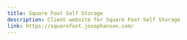 ```yaml
---
title: Square Foot Self Storage
description: Client website for Square Foot Self Storage
link: https://squarefoot.josephanson.com/
---
```

